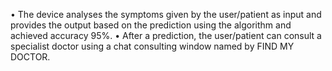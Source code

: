 •	The device analyses the symptoms given by the user/patient as input and provides the output based on the prediction using the algorithm and achieved accuracy 95%.
•	After a prediction, the user/patient can consult a specialist doctor using a chat consulting window named by FIND MY DOCTOR.
